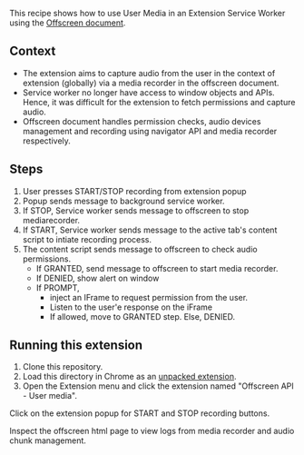 This recipe shows how to use User Media in an Extension Service Worker using the [Offscreen document][1].

## Context

- The extension aims to capture audio from the user in the context of extension (globally) via a media recorder in the offscreen document.
- Service worker no longer have access to window objects and APIs. Hence, it was difficult for the extension to fetch permissions and capture audio.
- Offscreen document handles permission checks, audio devices management and recording using navigator API and media recorder respectively.

## Steps

1. User presses START/STOP recording from extension popup
2. Popup sends message to background service worker.
3. If STOP, Service worker sends message to offscreen to stop mediarecorder.
4. If START, Service worker sends message to the active tab's content script to intiate recording process.
5. The content script sends message to offscreen to check audio permissions.
   - If GRANTED, send message to offscreen to start media recorder.
   - If DENIED, show alert on window
   - If PROMPT,
     - inject an IFrame to request permission from the user.
     - Listen to the user'e response on the iFrame
     - If allowed, move to GRANTED step. Else, DENIED.

## Running this extension

1. Clone this repository.
2. Load this directory in Chrome as an [unpacked extension][2].
3. Open the Extension menu and click the extension named "Offscreen API - User media".

Click on the extension popup for START and STOP recording buttons.

Inspect the offscreen html page to view logs from media recorder and audio chunk management.

[1]: https://developer.chrome.com/docs/extensions/reference/offscreen/
[2]: https://developer.chrome.com/docs/extensions/mv3/getstarted/development-basics/#load-unpacked
